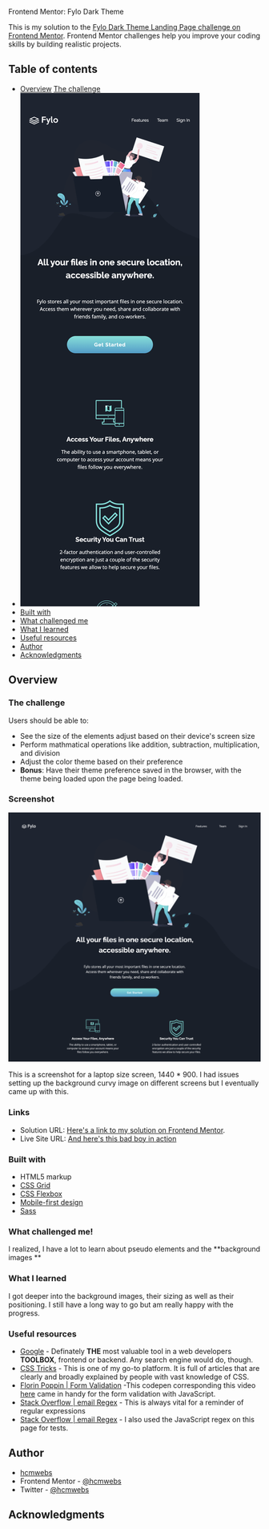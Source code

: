  Frontend Mentor: Fylo Dark Theme

This is my solution to the [Fylo Dark Theme Landing Page challenge on Frontend Mentor](https://www.frontendmentor.io/challenges/fylo-dark-theme-landing-page-5ca5f2d21e82137ec91a50fd). Frontend Mentor challenges help you improve your coding skills by building realistic projects.

## Table of contents

- [Overview](#overview)
 [The challenge](https://www.frontendmentor.io/challenges/fylo-dark-theme-landing-page-5ca5f2d21e82137ec91a50fd/hub/fylo-dark-theme-landing-page-8-EydhQYY)
- ![Screenshot](images/FyloDarkScreenShots/mobile.png)
- [Built with](#Built-with)
- [What challenged me](#What-challenged-me)
- [What I learned](#What-I-learned)
- [Useful resources](#useful-resources)
- [Author](#author)
- [Acknowledgments](#acknowledgments)

## Overview

### The challenge

Users should be able to:

- See the size of the elements adjust based on their device's screen size
- Perform mathmatical operations like addition, subtraction, multiplication, and division
- Adjust the color theme based on their preference
- **Bonus**: Have their theme preference saved in the browser, with the theme being loaded upon the page being loaded.

### Screenshot

![Final Screenshots](images/FyloDarkScreenShots/Desktop.png)

This is a screenshot for a laptop size screen, 1440 * 900. I had issues setting up the background curvy image on different screens but I eventually came up with this.

### Links

- Solution URL: [Here's a link to my solution on Frontend Mentor](https://www.frontendmentor.io/solutions/responsive-calculator-app-built-with-css-grid-flexbox-and-js-yRNue2qwz).
- Live Site URL: [And here's this bad boy in action](https://github.com/Hcmwebs/fyloDarkTheme)

### Built with

- HTML5 markup
- [CSS Grid](https://css-tricks.com/look-ma-no-media-queries-responsive-layouts-using-css-grid/)
- [CSS Flexbox](https://css-tricks.com/snippets/css/a-guide-to-flexbox/)
- [Mobile-first design](https://css-tricks.com/how-to-develop-and-test-a-mobile-first-design-in-2021/)
- [Sass](https://sass-lang.com/dart-sass)

### What challenged me!
I realized, I have a lot to learn about pseudo elements and the **background images **
### What I learned

I got deeper into the background images, their sizing as well as their positioning. I still have a long way to go but am really happy with the progress.

### Useful resources

- [Google](https://www.google.com) - Definately **THE** most valuable tool in a web developers **TOOLBOX**, frontend or backend. Any search engine would do, though.
- [CSS Tricks](https://css-tricks.com/) - This is one of my go-to platform. It is full of articles that are clearly and broadly explained by people with vast knowledge of CSS.
- [Florin Poppin | Form Validation](https://codepen.io/FlorinPop17/pen/OJ...) -This codepen corresponding this video [here](https://www.youtube.com/watch?v=rsd4FNGTRBw) came in handy for the form validation with JavaScript.
- [Stack Overflow | email Regex](https://stackoverflow.com/questions/201323/how-to-validate-an-email-address-using-a-regular-expression) - This is always vital for a reminder of regular expressions
- [Stack Overflow | email Regex](http://emailregex.com/) - I also used the JavaScript regex on this page for tests.


## Author

- [hcmwebs](https://www.hcmwebs.com/)
- Frontend Mentor - [@hcmwebs](https://www.frontendmentor.io/profile/hcmwebs)
- Twitter - [@hcmwebs](https://twitter.com/hcmwebs)

## Acknowledgments
